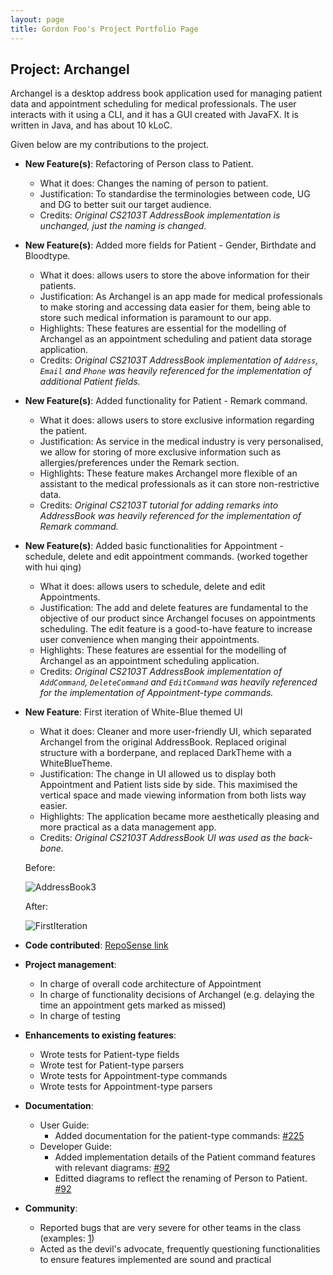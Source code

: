 ```yaml
---
layout: page
title: Gordon Foo's Project Portfolio Page
---
```


## Project: Archangel

Archangel is a desktop address book application used for managing patient data and appointment scheduling for medical professionals.
The user interacts with it using a CLI, and it has a GUI created with JavaFX. It is written in Java, and has about 10 kLoC.

Given below are my contributions to the project.

* **New Feature(s)**: Refactoring of Person class to Patient.
  * What it does: Changes the naming of person to patient.
  * Justification:  To standardise the terminologies between code, UG and DG to better suit our target audience.
  * Credits: *Original CS2103T AddressBook implementation is unchanged, just the naming is changed.*

* **New Feature(s)**: Added more fields for Patient - Gender, Birthdate and Bloodtype.
  * What it does: allows users to store the above information for their patients.
  * Justification: As Archangel is an app made for medical professionals to make storing and accessing data easier for them, being able to store such medical information is paramount to our app.
  * Highlights: These features are essential for the modelling of Archangel as an appointment scheduling and patient data storage application.
  * Credits: *Original CS2103T AddressBook implementation of `Address`, `Email` and `Phone` was heavily referenced for the implementation of additional Patient fields.*
  
* **New Feature(s)**: Added functionality for Patient - Remark command.
    * What it does: allows users to store exclusive information regarding the patient.
    * Justification: As service in the medical industry is very personalised, we allow for storing of more exclusive information such as allergies/preferences under the Remark section.
    * Highlights: These feature makes Archangel more flexible of an assistant to the medical professionals as it can store non-restrictive data.
    * Credits: *Original CS2103T tutorial for adding remarks into AddressBook was heavily referenced for the implementation of Remark command.*

<div style="page-break-after: always;"></div>

* **New Feature(s)**: Added basic functionalities for Appointment - schedule, delete and edit appointment commands. (worked together with hui qing)
  * What it does: allows users to schedule, delete and edit Appointments.
  * Justification: The add and delete features are fundamental to the objective of our product since Archangel focuses on appointments scheduling.
  The edit feature is a good-to-have feature to increase user convenience when manging their appointments.
  * Highlights: These features are essential for the modelling of Archangel as an appointment scheduling application.
  * Credits: *Original CS2103T AddressBook implementation of `AddCommand`, `DeleteCommand` and `EditCommand` was heavily referenced for the implementation of Appointment-type commands.*

* **New Feature**: First iteration of White-Blue themed UI
  * What it does: Cleaner and more user-friendly UI, which separated Archangel from the original AddressBook. Replaced original structure with a borderpane, and replaced DarkTheme with a WhiteBlueTheme.
  * Justification: The change in UI allowed us to display both Appointment and Patient lists side by side. This maximised the vertical space and made viewing information from both lists way easier.
  * Highlights: The application became more aesthetically pleasing and more practical as a data management app.
  * Credits: *Original CS2103T AddressBook UI was used as the back-bone.*
  
  Before:
        
    ![AddressBook3](https://raw.githubusercontent.com/gordonfgz/tp/branch-ppp/docs/images/Addressbook3.png)
          
  After:
        
    ![FirstIteration](https://raw.githubusercontent.com/gordonfgz/tp/branch-ppp/docs/images/FirstIteration.png)

* **Code contributed**: [RepoSense link](https://nus-cs2103-ay2021s1.github.io/tp-dashboard/#breakdown=true&search=gordonfgz)

* **Project management**:
  * In charge of overall code architecture of Appointment
  * In charge of functionality decisions of Archangel (e.g. delaying the time an appointment gets marked as missed)
  * In charge of testing    

* **Enhancements to existing features**:
  * Wrote tests for Patient-type fields
  * Wrote test for Patient-type parsers
  * Wrote tests for Appointment-type commands 
  * Wrote tests for Appointment-type parsers

* **Documentation**:
  * User Guide:
    * Added documentation for the patient-type commands: [\#225](https://github.com/AY2021S1-CS2103T-W11-1/tp/pull/225)
  * Developer Guide:
    * Added implementation details of the Patient command features with relevant diagrams: [\#92](https://github.com/AY2021S1-CS2103T-W11-1/tp/pull/92)
    * Editted diagrams to reflect the renaming of Person to Patient. [\#92](https://github.com/AY2021S1-CS2103T-W11-1/tp/pull/92)

* **Community**:
  * Reported bugs that are very severe for other teams in the class (examples: [1](https://github.com/gordonfgz/ped/issues/6))
  * Acted as the devil's advocate, frequently questioning functionalities to ensure features implemented are sound and practical
